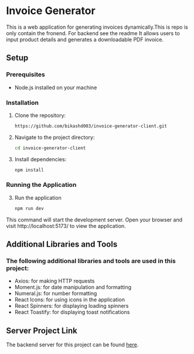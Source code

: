 # Invoice Generator

This is a web application for generating invoices dynamically.This is repo is only contain the fronend. For backend see the readme It allows users to input product details and generates a downloadable PDF invoice.

## Setup

### Prerequisites
- Node.js installed on your machine

### Installation
1. Clone the repository:
   ```bash
   https://github.com/bikashd003/invoice-generator-client.git
2. Navigate to the project directory:
   ```bash
   cd invoice-generator-client
3. Install dependencies:
   ```bash
   npm install

### Running the Application
3. Run the application
   ```bash
   npm run dev
This command will start the development server. Open your browser and visit http://localhost:5173/ to view the application.

## Additional Libraries and Tools
### The following additional libraries and tools are used in this project:
- Axios: for making HTTP requests
- Moment.js: for date manipulation and formatting
- Numeral.js: for number formatting
- React Icons: for using icons in the application
- React Spinners: for displaying loading spinners
- React Toastify: for displaying toast notifications
## Server Project Link
The backend server for this project can be found [here](https://github.com/bikashd003/Invoice-generator-server).
